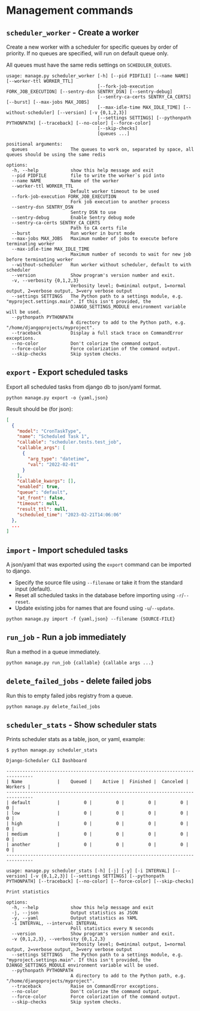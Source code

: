 # Management commands

## `scheduler_worker` - Create a worker

Create a new worker with a scheduler for specific queues by order of priority.
If no queues are specified, will run on default queue only.

All queues must have the same redis settings on `SCHEDULER_QUEUES`.

```shell
usage: manage.py scheduler_worker [-h] [--pid PIDFILE] [--name NAME] [--worker-ttl WORKER_TTL]
                                  [--fork-job-execution FORK_JOB_EXECUTION] [--sentry-dsn SENTRY_DSN] [--sentry-debug]
                                  [--sentry-ca-certs SENTRY_CA_CERTS] [--burst] [--max-jobs MAX_JOBS]
                                  [--max-idle-time MAX_IDLE_TIME] [--without-scheduler] [--version] [-v {0,1,2,3}]
                                  [--settings SETTINGS] [--pythonpath PYTHONPATH] [--traceback] [--no-color] [--force-color]
                                  [--skip-checks]
                                  [queues ...]

positional arguments:
  queues                The queues to work on, separated by space, all queues should be using the same redis

options:
  -h, --help            show this help message and exit
  --pid PIDFILE         file to write the worker`s pid into
  --name NAME           Name of the worker
  --worker-ttl WORKER_TTL
                        Default worker timeout to be used
  --fork-job-execution FORK_JOB_EXECUTION
                        Fork job execution to another process
  --sentry-dsn SENTRY_DSN
                        Sentry DSN to use
  --sentry-debug        Enable Sentry debug mode
  --sentry-ca-certs SENTRY_CA_CERTS
                        Path to CA certs file
  --burst               Run worker in burst mode
  --max-jobs MAX_JOBS   Maximum number of jobs to execute before terminating worker
  --max-idle-time MAX_IDLE_TIME
                        Maximum number of seconds to wait for new job before terminating worker
  --without-scheduler   Run worker without scheduler, default to with scheduler
  --version             Show program's version number and exit.
  -v, --verbosity {0,1,2,3}
                        Verbosity level; 0=minimal output, 1=normal output, 2=verbose output, 3=very verbose output
  --settings SETTINGS   The Python path to a settings module, e.g. "myproject.settings.main". If this isn't provided, the
                        DJANGO_SETTINGS_MODULE environment variable will be used.
  --pythonpath PYTHONPATH
                        A directory to add to the Python path, e.g. "/home/djangoprojects/myproject".
  --traceback           Display a full stack trace on CommandError exceptions.
  --no-color            Don't colorize the command output.
  --force-color         Force colorization of the command output.
  --skip-checks         Skip system checks.
```



## `export` - Export scheduled tasks

Export all scheduled tasks from django db to json/yaml format.

```shell
python manage.py export -o {yaml,json}
```

Result should be (for json):

```json
[
  {
    "model": "CronTaskType",
    "name": "Scheduled Task 1",
    "callable": "scheduler.tests.test_job",
    "callable_args": [
      {
        "arg_type": "datetime",
        "val": "2022-02-01"
      }
    ],
    "callable_kwargs": [],
    "enabled": true,
    "queue": "default",
    "at_front": false,
    "timeout": null,
    "result_ttl": null,
    "scheduled_time": "2023-02-21T14:06:06"
  },
  ...
]
```

## `import` - Import scheduled tasks

A json/yaml that was exported using the `export` command
can be imported to django.

- Specify the source file using `--filename` or take it from the standard input (default).
- Reset all scheduled tasks in the database before importing using `-r`/`--reset`.
- Update existing jobs for names that are found using `-u`/`--update`.

```shell
python manage.py import -f {yaml,json} --filename {SOURCE-FILE}
```

## `run_job` - Run a job immediately

Run a method in a queue immediately.

```shell
python manage.py run_job {callable} {callable args ...}
```

## `delete_failed_jobs` - delete failed jobs

Run this to empty failed jobs registry from a queue.

```shell
python manage.py delete_failed_jobs 
```

## `scheduler_stats` - Show scheduler stats

Prints scheduler stats as a table, json, or yaml, example:

```shell
$ python manage.py scheduler_stats

Django-Scheduler CLI Dashboard

--------------------------------------------------------------------------------
| Name             |    Queued |    Active |  Finished |  Canceled |   Workers |
--------------------------------------------------------------------------------
| default          |         0 |         0 |         0 |         0 |         0 |
| low              |         0 |         0 |         0 |         0 |         0 |
| high             |         0 |         0 |         0 |         0 |         0 |
| medium           |         0 |         0 |         0 |         0 |         0 |
| another          |         0 |         0 |         0 |         0 |         0 |
--------------------------------------------------------------------------------
```

```shell
usage: manage.py scheduler_stats [-h] [-j] [-y] [-i INTERVAL] [--version] [-v {0,1,2,3}] [--settings SETTINGS] [--pythonpath PYTHONPATH] [--traceback] [--no-color] [--force-color] [--skip-checks]

Print statistics

options:
  -h, --help            show this help message and exit
  -j, --json            Output statistics as JSON
  -y, --yaml            Output statistics as YAML
  -i INTERVAL, --interval INTERVAL
                        Poll statistics every N seconds
  --version             Show program's version number and exit.
  -v {0,1,2,3}, --verbosity {0,1,2,3}
                        Verbosity level; 0=minimal output, 1=normal output, 2=verbose output, 3=very verbose output
  --settings SETTINGS   The Python path to a settings module, e.g. "myproject.settings.main". If this isn't provided, the DJANGO_SETTINGS_MODULE environment variable will be used.
  --pythonpath PYTHONPATH
                        A directory to add to the Python path, e.g. "/home/djangoprojects/myproject".
  --traceback           Raise on CommandError exceptions.
  --no-color            Don't colorize the command output.
  --force-color         Force colorization of the command output.
  --skip-checks         Skip system checks.

```